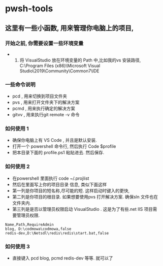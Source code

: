 # pwsh-tools

## 这里有一些小函数, 用来管理你电脑上的项目, 


### 开始之前, 你需要设置一些环境变量

- 1. 将 VisualStudio 放在环境变量的 Path 中,比如我的vs 安装路径, C:\Program Files (x86)\Microsoft Visual Studio\2019\Community\Common7\IDE

### 一些命令说明

- pcd , 用来切换到项目文件夹
- pvs , 用来打开文件夹下的解决方案
- pcmd , 用来执行确定的解决方案
- gitvv , 用来执行git remote -v 命令


### 如何使用 1 

- 确保你电脑上有 VS Code , 并且是默认安装.
- 打开一个 powershell 命令行, 然后执行 Code $profile
- 把本目录下面的 profile.ps1 粘贴进去. 然后保存. 

### 如何使用 2

- 在powershell 里面执行 code ~/.projlist 
- 然后在里面写上你的项目目录 信息, 类似下面这样
- 第一列是你项目的短名称,尽可能的短. 这样启动时键入的更快, 
- 第二列是你项目的根目录. 如果想要使用pvs 打开解决方案. 确保sln 文件也在文件夹内. 
- 第三列是是否以管理员权限启动 VisualStudio . 这是为了有些.net IIS 项目需要管理员权限.

```
Name,Path,RequireAdmin
blog, D:\codmowa\codmowa,false
redis-dev,D:\Netsdl\redis\redis\start.bat,false
```

### 如何使用 3
 - 直接键入 pcd blog, pcmd redis-dev 等等. 就可以了